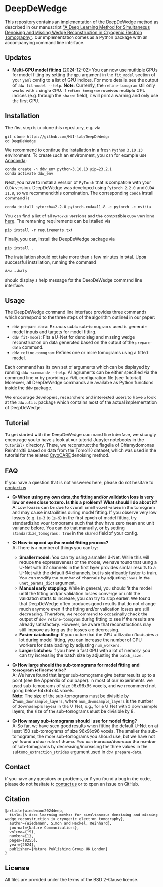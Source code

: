 # DeepDeWedge

This repository contains an implementation of the DeepDeWedge method as described in our manuscript ["A Deep Learning Method for Simultaneous Denoising and Missing Wedge Reconstruction in Cryogenic Electron Tomography"](https://www.nature.com/articles/s41467-024-51438-y). Our implementation comes as a Python package with an accompanying command line interface.

## Updates

- **Multi-GPU model fitting** (2024-12-02): You can now use mutltiple GPUs for model fitting by setting the `gpu` argument in the `fit_model` section of your `yaml` config to a list of GPU indices. For more details, see the output of `ddw fit-model --help`.  **Note:** Currently, the `refine-tomogram` still only works with a single GPU. If `refine-tomogram` receives multiple GPU indices (e.g. through the `shared` field), it will print a warning and only use the first GPU.

## Installation
The first step is to clone this repository, e.g. via
```
git clone https://github.com/MLI-lab/DeepDeWedge
cd DeepDeWedge
```
We recommend to continue the installation in a fresh `Python 3.10.13` environment. To create such an environment, you can for example use [Anaconda](https://www.anaconda.com/download):
```
conda create -n ddw_env python=3.10.13 pip=23.2.1
conda activate ddw_env
```
Next, you have to install a version of `PyTorch` that is compatible with your `CUDA` version. DeepDeWedge was developed using `Pytorch 2.2.0` and `CUDA 11.8`, so we recommend this combination. The corresponding `conda` install command is
```
conda install pytorch==2.2.0 pytorch-cuda=11.8 -c pytorch -c nvidia
```
You can find a list of all `PyTorch` versions and the compatible `CUDA` versions [here](https://pytorch.org/get-started/previous-versions/). The remaining requirements can be istalled via
```
pip install -r requirements.txt
```
Finally, you can, install the DeepDeWedge package via
```
pip install .
``` 
The installation should not take more than a few minutes in total. Upon successful installation, running the command
```
ddw --help
```
should display a help message for the DeepDeWedge command line interface.

## Usage
The DeepDeWedge command line interface provides three commands which correspond to the three steps of the algorithm outlined in our paper:
- `ddw prepare-data`: Extracts cubic sub-tomograms used to generate model inputs and targets for model fitting.
- `ddw fit-model`: Fits a U-Net for denoising and missing wedge reconstruction on data generated based on the output of the `prepare-data` command.
- `ddw refine-tomogram`: Refines one or more tomograms using a fitted model.

Each command has its own set of arguments which can be displayed by running `ddw <command> --help`. All agruments can be either specified via the command line or by providing a `YAML` configuration file (see Tutorial). Moreover, all DeepDeWedge commands are available as Python functions inside the `ddw` package. 

We encourage developers, researchers and interested users to have a look at the `ddw.utils` package which contains most of the actual implementation of DeepDeWedge. 

## Tutorial
To get started with the DeepDeWedge command line interface, we strongly encourage you to have a look at our tutorial Jupyter notebooks in the `tutorial/` directory. There, we reconstruct the flagella of Chlamydomonas Reinhardtii based on data from the Tomo110 dataset, which was used in the tutorial for the related [CryoCARE](https://github.com/juglab/cryoCARE_T2T) denoising method.

## FAQ
If you have a question that is not answered here, please do not hesitate to [contact us](mailto:simonw.wiedemann@tum.de).

- **Q: When using my own data, the fitting and/or validation loss is very low or even close to zero. Is this a problem? What should I do about it?**\
  A: Low losses can be due to overall small voxel values in the tomogram and may cause instabilities during model fitting. If you observe very low losses (e.g. `1e-3` to `1e-9`) in the first epoch of model fitting, try standardizing your tomograms such that they have zero mean and unit variance before. You can do that manually, or by setting `standardize_tomograms: true` in the `shared` field of your config.

- **Q: How to speed up the model fitting process?**  
  A: There is a number of things you can try: 
    - **Smaller model:** You can try using a smaller U-Net. While this will reduce the expressiveness of the model, we have found that using a U-Net with 32 channels in the first layer provides similar results to a U-Net with the default 64 channels, but is signficantly faster to train. You can modify the number of channels by adjusting `chans` in the `unet_params_dict` argument.
    - **Manual early stopping:** While in general, you should fit the model until the fitting and/or validation losses converge or until the validation starts to increase, you can try to stop earlier. We found that DeepDeWedge often produces good results that do not change much anymore even if the fitting and/or validation losses are still decreasing. Therefore, we recommend to occasinally check the output of `ddw refine-tomogram` during fitting to see if the results are already satisfactory. However, be aware that reconstructions may still improve as long as the losses are decreasing.
    - **Faster dataloading:** If you notice that the GPU utilization fluctuates a lot during model fitting, you can increase the number of CPU workers for data loading by adjusting `num_workers`.
    - **Larger batches:** If you have a fast GPU with a lot of memory, you can try increasing the batch size by adjusting the `batch_size`.


- **Q: How large should the sub-tomograms for model fitting and tomogram refinement be?**\
  A: We have found that larger sub-tomograms give better results up to a point (see the Appendix of our paper).
  In most of our experiments, we used sub-tomograms of size 96x96x96 voxels, and we recommend not going below 64x64x64 voxels. \
  **Note**: The size of the sub-tomograms must be divisible by 2^`num_downsample_layers`, where `num_downsample_layers` is the number of downsample layers in the U-Net, e.g., for a U-Net with 3 downsample layers, the size of the sub-tomograms must be divisible by 8.

- **Q: How many sub-tomograms should I use for model fitting?**\
  A: So far, we have seen good results when fitting the default U-Net on at least 150 sub-tomograms of size 96x96x96 voxels. The smaller the sub-tomograms, the more sub-tomograms you should use, but we have not yet found a clear rule of thumb. You can increase/decrease the number of sub-tomograms by decreasing/increasing the three values in the `subtomo_extraction_strides` argument used in `ddw prepare-data`.
   

## Contact

If you have any questions or problems, or if you found a bug in the code, please do not hesitate to [contact us](mailto:simonw.wiedemann@tum.de) or to open an issue on GitHub.

## Citation

```
@article{wiedemann2024deep,
  title={A deep learning method for simultaneous denoising and missing wedge reconstruction in cryogenic electron tomography},
  author={Wiedemann, Simon and Heckel, Reinhard},
  journal={Nature Communications},
  volume={15},
  number={1},
  pages={8255},
  year={2024},
  publisher={Nature Publishing Group UK London}
}
```

## License
All files are provided under the terms of the BSD 2-Clause license.
